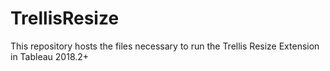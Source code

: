 # TrellisResize
This repository hosts the files necessary to run the Trellis Resize Extension in Tableau 2018.2+
